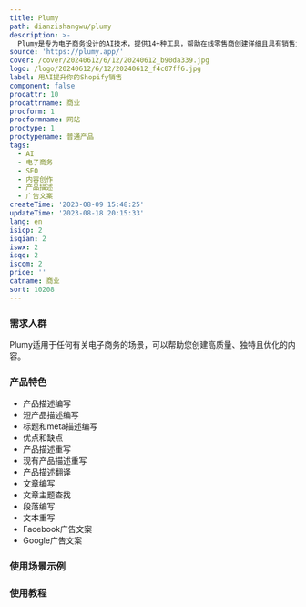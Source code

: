 ```yaml
---
title: Plumy
path: dianzishangwu/plumy
description: >-
  Plumy是专为电子商务设计的AI技术，提供14+种工具，帮助在线零售商创建详细且具有销售力的产品描述，改善SEO，增加流量和销售额。通过使用Plumy，您可以节省创作内容的时间和成本，同时提高销售业绩。Plumy还提供多种工具，包括产品描述编写、文章编写、广告文案等，满足您的各种电商需求。
source: 'https://plumy.app/'
cover: /cover/20240612/6/12/20240612_b90da339.jpg
logo: /logo/20240612/6/12/20240612_f4c07ff6.jpg
label: 用AI提升你的Shopify销售
component: false
procattr: 10
procattrname: 商业
procform: 1
procformname: 网站
proctype: 1
proctypename: 普通产品
tags:
  - AI
  - 电子商务
  - SEO
  - 内容创作
  - 产品描述
  - 广告文案
createTime: '2023-08-09 15:48:25'
updateTime: '2023-08-18 20:15:33'
lang: en
isicp: 2
isqian: 2
iswx: 2
isqq: 2
iscom: 2
price: ''
catname: 商业
sort: 10208
---
```




### 需求人群
Plumy适用于任何有关电子商务的场景，可以帮助您创建高质量、独特且优化的内容。

### 产品特色
- 产品描述编写
- 短产品描述编写
- 标题和meta描述编写
- 优点和缺点
- 产品描述重写
- 现有产品描述重写
- 产品描述翻译
- 文章编写
- 文章主题查找
- 段落编写
- 文本重写
- Facebook广告文案
- Google广告文案

### 使用场景示例


### 使用教程


  
